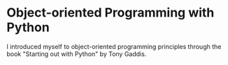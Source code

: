 # Object-oriented Programming with Python

I introduced myself to object-oriented programming principles through the book "Starting out with Python" by Tony Gaddis.
